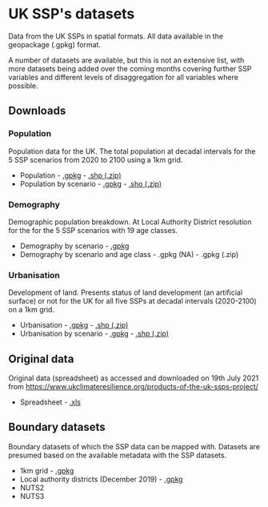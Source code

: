 # UK SSP's datasets
Data from the UK SSPs in spatial formats. All data available in the geopackage (.gpkg) format. 

A number of datasets are available, but this is not an extensive list, with more datasets being added over the coming months covering further SSP variables and different levels of disaggregation for all variables where possible.


## Downloads
<h3>Population</h3>
Population data for the UK. The total population at decadal intervals for the 5 SSP scenarios from 2020 to 2100 using a 1km grid. 
<ul>
    <li>Population - <a href="https://newcastle-my.sharepoint.com/:u:/g/personal/ncr48_newcastle_ac_uk/EcdKCGVkgZNBgX03mjIUq-QBt6wClMONME9UTgAuebBQ-g?e=UnMDpy">.gpkg</a> - <a href="https://newcastle-my.sharepoint.com/:u:/g/personal/ncr48_newcastle_ac_uk/EQ06OqLMWKpIhdtj9Al9vrQBgSrBIIX_FdPnPxQe8qxTEA?e=YQmAJM">.shp (.zip)</a></li>
    <li>Population by scenario - <a href="https://newcastle-my.sharepoint.com/:u:/g/personal/ncr48_newcastle_ac_uk/EZLg_JUqIDhPoU-BExMJ1LgBs7tbGzd6blE6Mlax9Aqg3g?e=DkSZ7M">.gpkg</a> - <a href="https://newcastle-my.sharepoint.com/:u:/g/personal/ncr48_newcastle_ac_uk/ESqNgbtoHbxGqVhJo43zFfgBeWdheWfg1RCRACU84Syxyg?e=fDZbzG">.sho (.zip)</a></li>
</ul>

<h3>Demography</h3>
Demographic population breakdown. At Local Authority District resolution for the for the 5 SSP scenarios with 19 age classes.
<ul>
    <li>Demography by scenario - <a href="https://newcastle-my.sharepoint.com/:u:/g/personal/ncr48_newcastle_ac_uk/EfR4eRQX2PNNrhwDke955rYBxWa64NVtapZte_oT9yqHDQ?e=iFjMl7">.gpkg</a></li>
    <li>Demography by scenario and age class - .gpkg (NA) - .gpkg (.zip)</li>
</ul>
  
<h3>Urbanisation</h3>
Development of land. Presents status of land development (an artificial surface) or not for the UK for all five SSPs at decadal intervals (2020-2100) on a 1km grid.
<ul>
    <li>Urbanisation - <a href="https://newcastle-my.sharepoint.com/:u:/g/personal/ncr48_newcastle_ac_uk/EeUXQuRTpd5Bh5f9UrvPtWABn800v12t-yO8LQf1l9vXjw?e=vTPxj4">.gpkg</a> - <a href="https://newcastle-my.sharepoint.com/:u:/g/personal/ncr48_newcastle_ac_uk/ERndVQPHCmFGsWCrPqvE9qgBO9mENn6CRCgBOWyuZtmIIQ?e=si7670">.shp (.zip)</a></li>
    <li>Urbanisation by scenario - <a href="https://newcastle-my.sharepoint.com/:u:/g/personal/ncr48_newcastle_ac_uk/EbcbbaXaU3JDvZYOIvs4gWcB33s9NUpVv_CyNkbKms9fCw?e=rRKwkB">.gpkg</a> - <a href="https://newcastle-my.sharepoint.com/:u:/g/personal/ncr48_newcastle_ac_uk/ERvgSj-QyhZMusyFRHEQapEBF1mYPVbsY-bWET6fAZSjaQ?e=SHCiDk">.shp (.zip)</a></li>
</ul>

## Original data
Original data (spreadsheet) as accessed and downloaded on 19th July 2021 from https://www.ukclimateresilience.org/products-of-the-uk-ssps-project/
<ul>
    <li>Spreadsheet - <a href="https://newcastle-my.sharepoint.com/:x:/g/personal/ncr48_newcastle_ac_uk/ER8tyD4esSVAo0NjST-XzFIB5vAid4Ax1r0S8vRJeSPV2w?e=zf4Qn9">.xls</a></li>
</ul>

## Boundary datasets
Boundary datasets of which the SSP data can be mapped with. Datasets are presumed based on the available metadata with the SSP datasets.

<ul>
    <li>1km grid - <a href="https://newcastle-my.sharepoint.com/:u:/g/personal/ncr48_newcastle_ac_uk/EYlyqSfCBbJAmkUfi1qlbKMBoPfSdvHajDn--Cx9fIOaSA?e=BkW9z9">.gpkg</a></li>
    <li>Local authority districts (December 2019) - <a href="https://newcastle-my.sharepoint.com/:u:/g/personal/ncr48_newcastle_ac_uk/ESa9s8rgrNNIo_rjnAjcDzQBidY9d3GE5F8DtkuaG40F1g?e=ER6KaI">.gpkg</a></li>
    <li>NUTS2</li>
    <li>NUTS3</li>
</ul>
